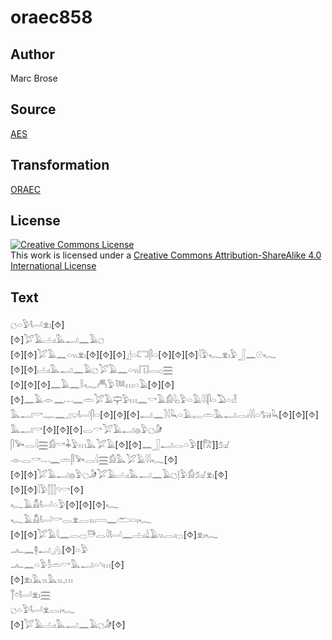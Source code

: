 # oraec858

## Author

Marc Brose

## Source

[AES](https://github.com/simondschweitzer/aes)

## Transformation

[ORAEC](https://oraec.github.io/)

## License

<a rel="license" href="http://creativecommons.org/licenses/by-sa/4.0/"><img alt="Creative Commons License" style="border-width:0" src="https://i.creativecommons.org/l/by-sa/4.0/88x31.png" /></a><br />This work is licensed under a <a rel="license" href="http://creativecommons.org/licenses/by-sa/4.0/">Creative Commons Attribution-ShareAlike 4.0 International License</a>

## Text

𓐎𓏏𓅱𓂡𓁷𓏤[⯑]<br>
[⯑]𓅯𓄿𓐟𓏤𓅓𓂝𓈖𓄿𓐎<br>
[⯑][⯑]𓅯𓄿𓈖𓏏𓏭𓁷𓏤[⯑][⯑][⯑]𓊨𓏏𓉐𓋴𓏏[⯑][⯑][⯑]𓇋𓅱𓆑𓁷𓏤𓅱𓃀𓈖𓇳𓆑<br>
[⯑][⯑]𓐟𓏤𓅓𓂝𓈖𓄿𓐎𓅯𓄿𓈖𓏏𓏭𓉔𓂋𓊪𓈗<br>
[⯑][⯑][⯑]𓈖𓄿𓈖𓎛𓆑𓄫𓅱𓆙𓏥𓏏𓄿[⯑][⯑][⯑]𓈖𓄿𓁹𓈖𓐖𓈖𓏛𓅯𓄿𓊡𓅱𓏥𓈖𓎡𓄿𓀁𓇋𓊪𓅱𓏏𓄿𓇋𓇋𓋴𓏏𓅐𓏏𓁐<br>
𓅓𓂝𓎡𓊃𓈖𓈎𓂑𓂡𓋴𓏏[⯑][⯑][⯑]𓂝𓈖𓍘𓇋𓆗𓏏𓄿𓉻𓏛𓅓𓂝𓂋𓏤𓇋𓇋𓏏𓃒𓆗[⯑][⯑][⯑]<br>
𓅓𓂝𓎡[⯑][⯑][⯑]𓂋𓎡𓅯𓄿𓂝𓐍𓅱𓐎𓀏<br>
𓋴𓅨𓂋𓇋𓈗𓀁𓎡𓇓𓅱𓏥𓅓𓅯𓄿[⯑][⯑]𓈖𓃀𓂝𓂋𓏏𓅱[[𓀗]]𓃫<br>
𓁹𓂋𓎡𓐖𓈖𓏛𓋴𓅨𓂋𓇋𓈗𓀁𓅓𓅯𓄿𓇋𓇋𓆑[⯑]<br>
[⯑][⯑]𓅯𓄿𓂝𓐍𓅱𓐎𓀏𓅯𓄿𓐟𓏤𓅓𓂝𓈖𓄿𓐎𓊤𓅱𓀁𓃫𓁷𓏤[⯑]<br>
[⯑][⯑]𓇋𓅱𓂭𓂭𓂭𓄹𓎡[⯑]<br>
𓆑𓄿𓀋𓂡𓏏𓅱[⯑][⯑][⯑]𓆑<br>
𓆑𓄿𓀋𓂡𓎡𓂋𓁷𓂋𓏭𓇯𓈖𓂧𓏏𓏤𓆑<br>
[⯑][⯑]𓅯𓄿𓇋𓈖𓂋𓊌𓇥𓂋𓇋𓂡𓈖𓐟𓏤𓍑𓄿𓏭𓂋𓏤𓊌[⯑]𓁷𓏤𓆑<br>
𓂜𓈖𓊢𓂝𓂻[⯑]𓏏𓅱<br>
𓂜𓈖𓏏𓅱𓀾𓏛𓎡𓅓𓂝𓏏𓄹𓏥[⯑]<br>
[⯑]𓁷𓏤𓅓𓏭𓅓𓏭𓈒𓏥<br>
𓐩𓏌𓂡𓁷𓏤𓈗<br>
𓐎𓏏𓅱𓂡𓁷𓂋𓏤𓆑<br>
[⯑]𓅯𓄿𓐟𓏤𓅓𓂝𓈖𓄿𓐎𓀏[⯑]<br>
